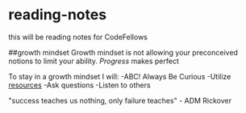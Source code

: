 # reading-notes
this will be reading notes for CodeFellows

##growth mindset
Growth mindset is not allowing your preconceived notions to limit your ability.
*Progress* makes perfect

To stay in a growth mindset I will:
-ABC! Always Be Curious
-Utilize [resources](http://google.com)
-Ask questions
-Listen to others

"success teaches us nothing, only failure teaches" - ADM Rickover
